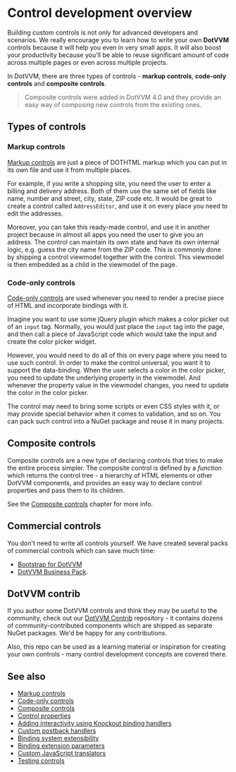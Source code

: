# Control development overview

Building custom controls is not only for advanced developers and scenarios. We really encourage you to learn how to write your own **DotVVM** controls because it will help you even in very small apps. It will also boost your productivity because you'll be able to reuse significant amount of code across multiple pages or even across multiple projects.

In DotVVM, there are three types of controls - **markup controls**, **code-only controls** and **composite controls**.

> Composite controls were added in DotVVM 4.0 and they provide an easy way of composing new controls from the existing ones.

## Types of controls

### Markup controls

[Markup controls](markup-controls) are just a piece of DOTHTML markup which you can put in its own file and use it from multiple places.

For example, if you write a shopping site, you need the user to enter a billing and delivery address. Both of them use the same set of fields like name, number and street, city, state, ZIP code etc. It would be great to create a control called `AddressEditor`, and use it on every place you need to edit the addresses.

Moreover, you can take this ready-made control, and use it in another project because in almost all apps you need the user to give you an address. The control can maintain its own state and have its own internal logic, e.g. guess the city name from the ZIP code. This is commonly done by shipping a control viewmodel together with the control. This viewmodel is then embedded as a child in the viewmodel of the page.

### Code-only controls

[Code-only controls](code-only-controls) are used whenever you need to render a precise piece of HTML and incorporate bindings with it.

Imagine you want to use some jQuery plugin which makes a color picker out of an `input` tag. Normally, you would just place the `input` tag into the page, and then call a piece of JavaScript code which would take the input and create the color picker widget. 

However, you would need to do all of this on every page where you need to use such control. In order to make the control universal, you want it to support the data-binding. When the user selects a color in the color picker, you need to update the underlying property in the viewmodel. And whenever the property value in the viewmodel changes, you need to update the color in the color picker. 

The control may need to bring some scripts or even CSS styles with it, or may provide special behavior when it comes to validation, and so on. You can  pack such control into a NuGet package and reuse it in many projects.

## Composite controls

Composite controls are a new type of declaring controls that tries to make the entire process simpler. The composite control is defined by a _function_ which returns the control tree - a hierarchy of HTML elements or other DotVVM components, and provides an easy way to declare control properties and pass them to its children.

See the [Composite controls](composite-controls) chapter for more info. 

## Commercial controls

You don't need to write all controls yourself. We have created several packs of commercial controls which can save much time:

* [Bootstrap for DotVVM](https://www.dotvvm.com/products/bootstrap-for-dotvvm)
* [DotVVM Business Pack](https://www.dotvvm.com/products/dotvvm-business-pack).

## DotVVM contrib

If you author some DotVVM controls and think they may be useful to the community, check out our [DotVVM Contrib](https://github.com/riganti/dotvvm-contrib) repository - it contains dozens of community-contributed components which are shipped as separate NuGet packages. We'd be happy for any contributions.

Also, this repo can be used as a learning material or inspiration for creating your own controls - many control development concepts are covered there.

## See also

* [Markup controls](markup-controls)
* [Code-only controls](code-only-controls)
* [Composite controls](composite-controls)
* [Control properties](composite-controls)
* [Adding interactivity using Knockout binding handlers](interactivity)
* [Custom postback handlers](custom-postback-handlers)
* [Binding system extensibility](binding-extensibility)
* [Binding extension parameters](binding-extension-parameters)
* [Custom JavaScript translators](custom-javascript-translators)
* [Testing controls](testing-controls)